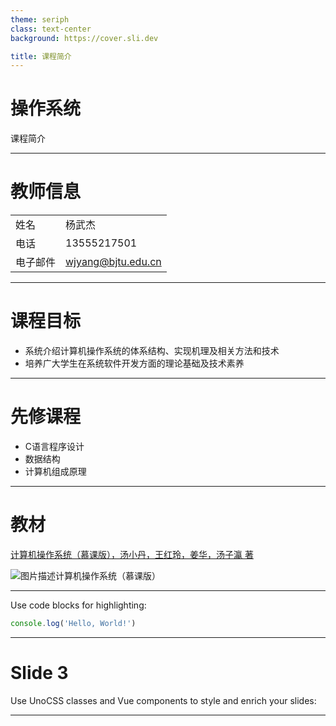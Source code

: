 ```yaml
---
theme: seriph
class: text-center
background: https://cover.sli.dev

title: 课程简介
---
```


# 操作系统

课程简介

---

# 教师信息

|    |            |
|----------|--------------------|
| 姓名      | 杨武杰              |
| 电话      | 13555217501        |
| 电子邮件   | wjyang@bjtu.edu.cn |

---

# 课程目标

- 系统介绍计算机操作系统的体系结构、实现机理及相关方法和技术
- 培养广大学生在系统软件开发方面的理论基础及技术素养

---

# 先修课程

- C语言程序设计
- 数据结构
- 计算机组成原理

---

# 教材

[计算机操作系统（慕课版），汤小丹，王红玲，姜华，汤子瀛 著](https://item.jd.com/13309128.html)

![图片描述计算机操作系统（慕课版）](/《计算机操作系统(慕课版)》封面.png)

---

Use code blocks for highlighting:

```ts
console.log('Hello, World!')
```

---

# Slide 3

Use UnoCSS classes and Vue components to style and enrich your slides:


<div class="p-3">
  <Tweet id="..." />
</div>

---

<style>
.slidev-layout {
  font-size: 32px;
}

.slidev-layout h1 {
  font-size: 72px; /* Set font size for h1 (main title) */
}

.slidev-layout h2 {
  font-size: 52px; /* Set font size for h2 (subtitles) */
}

.slidev-layout h3 {
  font-size: 42px; /* Set font size for h3, if needed */
}

/* 确保标题和内容的间距 */
.slidev-layout h1 {
  margin-top: 2.5rem;
  margin-bottom: 3.5rem; /* 标题和内容之间的间距 */
}
</style>